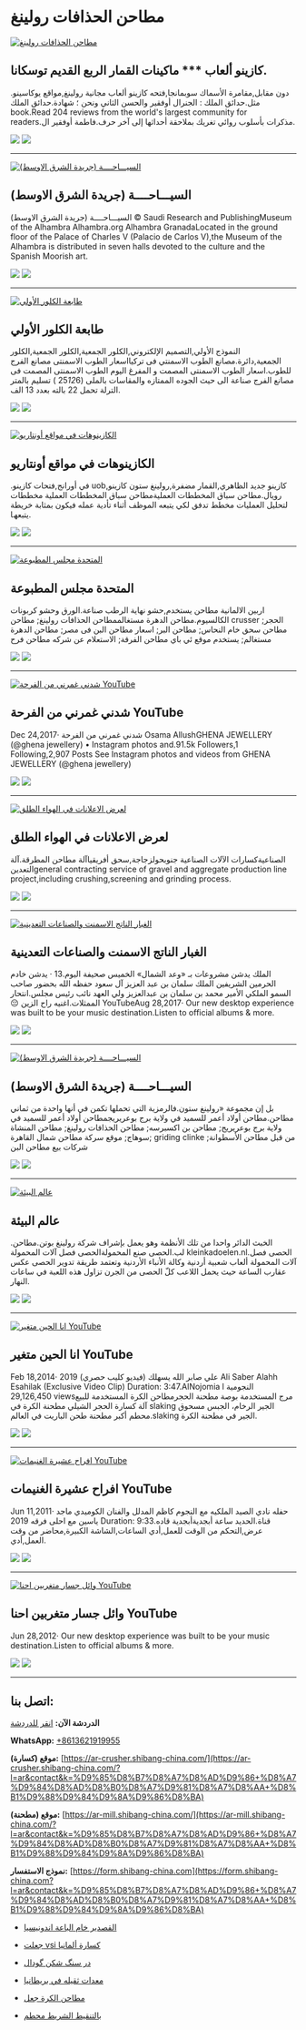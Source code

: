 # مطاحن الحذافات رولينغ

<a href="https://swt.shibang-china.com/?l=ar&img&k=%D9%85%D8%B7%D8%A7%D8%AD%D9%86+%D8%A7%D9%84%D8%AD%D8%B0%D8%A7%D9%81%D8%A7%D8%AA+%D8%B1%D9%88%D9%84%D9%8A%D9%86%D8%BA" target="_blank">![مطاحن الحذافات رولينغ](http://static.shibang-china.com/all-800x300/1176.jpg)</a>

## كازينو ألعاب *** ماكينات القمار الربع القديم توسكانا.
.دون مقابل,مقامرة الأسماك سوبمانجا,فتحه كازينو ألعاب مجانية رولينغ,مواقع يوكاسينو مثل.حدائق الملك : الجنرال أوفقير والحسن الثاني ونحن ؛ شهادة.حدائق الملك book.Read 204 reviews from the world's largest community for readers.مذكرات بأسلوب روائي تغريك بملاحقة أحداثها إلى آخر حرف.فاطمة أوفقير ال.


<a href="https://whatsapp.shibangsoft.com/WhatsApp.php" target="_blank" title="WhatsApp">![](http://static.shibang-china.com/icon/whatsapp.png)</a> <a href="https://swt.shibang-china.com/?l=ar&icon&k=%D9%85%D8%B7%D8%A7%D8%AD%D9%86+%D8%A7%D9%84%D8%AD%D8%B0%D8%A7%D9%81%D8%A7%D8%AA+%D8%B1%D9%88%D9%84%D9%8A%D9%86%D8%BA" target="_blank">![](http://static.shibang-china.com/icon/chat-ar.png)</a>

---

<a href="https://swt.shibang-china.com/?l=ar&img&k=%D9%85%D8%B7%D8%A7%D8%AD%D9%86+%D8%A7%D9%84%D8%AD%D8%B0%D8%A7%D9%81%D8%A7%D8%AA+%D8%B1%D9%88%D9%84%D9%8A%D9%86%D8%BA" target="_blank">![السيـــاحــــة (جريدة الشرق الاوسط)](http://static.shibang-china.com/all-800x300/1218.jpg)</a>

## السيـــاحــــة (جريدة الشرق الاوسط)
السيـــاحــــة (جريدة الشرق الاوسط) © Saudi Research and PublishingMuseum of the Alhambra Alhambra.org Alhambra GranadaLocated in the ground floor of the Palace of Charles V (Palacio de Carlos V),the Museum of the Alhambra is distributed in seven halls devoted to the culture and the Spanish Moorish art.


<a href="https://whatsapp.shibangsoft.com/WhatsApp.php" target="_blank" title="WhatsApp">![](http://static.shibang-china.com/icon/whatsapp.png)</a> <a href="https://swt.shibang-china.com/?l=ar&icon&k=%D9%85%D8%B7%D8%A7%D8%AD%D9%86+%D8%A7%D9%84%D8%AD%D8%B0%D8%A7%D9%81%D8%A7%D8%AA+%D8%B1%D9%88%D9%84%D9%8A%D9%86%D8%BA" target="_blank">![](http://static.shibang-china.com/icon/chat-ar.png)</a>

---

<a href="https://swt.shibang-china.com/?l=ar&img&k=%D9%85%D8%B7%D8%A7%D8%AD%D9%86+%D8%A7%D9%84%D8%AD%D8%B0%D8%A7%D9%81%D8%A7%D8%AA+%D8%B1%D9%88%D9%84%D9%8A%D9%86%D8%BA" target="_blank">![طابعة الكلور الأولي](http://static.shibang-china.com/all-800x300/1386.jpg)</a>

## طابعة الكلور الأولي
النموذج الأولي,التصميم الإلكتروني,الكلور الجمعية,الكلور الجمعية,الكلور الجمعية,دائرة.مصانع الطوب الاسمنتي فى تركيااسعار الطوب الاسمنتى مصانع الفرج للطوب.اسعار الطوب الاسمنتى المصمت و المفرغ اليوم الطوب الاسمنتى المصمت فى مصانع الفرج صناعة الى حيث الجوده الممتازه والمقاسات بالملى (25*12*6 ) تسليم بالمتر الترلة تحمل 22 بالته بعدد 13 الف.


<a href="https://whatsapp.shibangsoft.com/WhatsApp.php" target="_blank" title="WhatsApp">![](http://static.shibang-china.com/icon/whatsapp.png)</a> <a href="https://swt.shibang-china.com/?l=ar&icon&k=%D9%85%D8%B7%D8%A7%D8%AD%D9%86+%D8%A7%D9%84%D8%AD%D8%B0%D8%A7%D9%81%D8%A7%D8%AA+%D8%B1%D9%88%D9%84%D9%8A%D9%86%D8%BA" target="_blank">![](http://static.shibang-china.com/icon/chat-ar.png)</a>

---

<a href="https://swt.shibang-china.com/?l=ar&img&k=%D9%85%D8%B7%D8%A7%D8%AD%D9%86+%D8%A7%D9%84%D8%AD%D8%B0%D8%A7%D9%81%D8%A7%D8%AA+%D8%B1%D9%88%D9%84%D9%8A%D9%86%D8%BA" target="_blank">![الكازينوهات في مواقع أونتاريو](http://static.shibang-china.com/all-800x300/663.jpg)</a>

## الكازينوهات في مواقع أونتاريو
.في أورانج,فتحات كازينو uob,كازينو جديد الظاهري,القمار مضفرة,رولينغ ستون كازينو رويال.مطاحن سباق المخططات العمليةمطاحن سباق المخططات العملية مخططات لتحليل العمليات ﻣﺨﻄﻂ ﺗﺪﻓﻖ ﻟﻜﻲ ﻳﺘﺒﻌﻪ اﻟﻤﻮﻇﻒ أﺛﻨﺎء ﺗﺄدﻳﺔ ﻋﻤﻠﻪ ﻓﯿﻜﻮن ﺑﻤﺜﺎﺑﺔ ﺧﺮﻳﻄﺔ ﻳﺘﺒﻌﮫﺎ.


<a href="https://whatsapp.shibangsoft.com/WhatsApp.php" target="_blank" title="WhatsApp">![](http://static.shibang-china.com/icon/whatsapp.png)</a> <a href="https://swt.shibang-china.com/?l=ar&icon&k=%D9%85%D8%B7%D8%A7%D8%AD%D9%86+%D8%A7%D9%84%D8%AD%D8%B0%D8%A7%D9%81%D8%A7%D8%AA+%D8%B1%D9%88%D9%84%D9%8A%D9%86%D8%BA" target="_blank">![](http://static.shibang-china.com/icon/chat-ar.png)</a>

---

<a href="https://swt.shibang-china.com/?l=ar&img&k=%D9%85%D8%B7%D8%A7%D8%AD%D9%86+%D8%A7%D9%84%D8%AD%D8%B0%D8%A7%D9%81%D8%A7%D8%AA+%D8%B1%D9%88%D9%84%D9%8A%D9%86%D8%BA" target="_blank">![المتحدة مجلس المطبوعة](http://static.shibang-china.com/all-800x300/54.jpg)</a>

## المتحدة مجلس المطبوعة
اربين الالمانية مطاحن يستخدم,حشو نهاية الرطب صناعة.الورق وحشو كربونات الكالسيوم.مطاحن الدهرة مستغالممطاحن الحذافات رولينغ; مطاحن crusser الحجر; مطاحن سحق خام النحاس; مطاحن البر; اسعار مطاحن البن فى مصر; مطاحن الدهرة مستغالم; يستخدم موقع ئي باي مطاحن الفرقة; الاستعلام عن شركه مطاحن فرح


<a href="https://whatsapp.shibangsoft.com/WhatsApp.php" target="_blank" title="WhatsApp">![](http://static.shibang-china.com/icon/whatsapp.png)</a> <a href="https://swt.shibang-china.com/?l=ar&icon&k=%D9%85%D8%B7%D8%A7%D8%AD%D9%86+%D8%A7%D9%84%D8%AD%D8%B0%D8%A7%D9%81%D8%A7%D8%AA+%D8%B1%D9%88%D9%84%D9%8A%D9%86%D8%BA" target="_blank">![](http://static.shibang-china.com/icon/chat-ar.png)</a>

---

<a href="https://swt.shibang-china.com/?l=ar&img&k=%D9%85%D8%B7%D8%A7%D8%AD%D9%86+%D8%A7%D9%84%D8%AD%D8%B0%D8%A7%D9%81%D8%A7%D8%AA+%D8%B1%D9%88%D9%84%D9%8A%D9%86%D8%BA" target="_blank">![‫شدني غمرني من الفرحة‬‎ YouTube](http://static.shibang-china.com/all-800x300/818.jpg)</a>

## ‫شدني غمرني من الفرحة‬‎ YouTube
Dec 24,2017· شدني غمرني من الفرحة Osama AllushGHENA JEWELLERY (@ghena jewellery) • Instagram photos and.91.5k Followers,1 Following,2,907 Posts See Instagram photos and videos from GHENA JEWELLERY (@ghena jewellery)


<a href="https://whatsapp.shibangsoft.com/WhatsApp.php" target="_blank" title="WhatsApp">![](http://static.shibang-china.com/icon/whatsapp.png)</a> <a href="https://swt.shibang-china.com/?l=ar&icon&k=%D9%85%D8%B7%D8%A7%D8%AD%D9%86+%D8%A7%D9%84%D8%AD%D8%B0%D8%A7%D9%81%D8%A7%D8%AA+%D8%B1%D9%88%D9%84%D9%8A%D9%86%D8%BA" target="_blank">![](http://static.shibang-china.com/icon/chat-ar.png)</a>

---

<a href="https://swt.shibang-china.com/?l=ar&img&k=%D9%85%D8%B7%D8%A7%D8%AD%D9%86+%D8%A7%D9%84%D8%AD%D8%B0%D8%A7%D9%81%D8%A7%D8%AA+%D8%B1%D9%88%D9%84%D9%8A%D9%86%D8%BA" target="_blank">![لعرض الاعلانات في الهواء الطلق](http://static.shibang-china.com/all-800x300/1185.jpg)</a>

## لعرض الاعلانات في الهواء الطلق
الصناعيةكسارات الآلات الصناعية جنوبحولزجاجة,سحق أفريقياآلة مطاحن المطرقة.آلة التعدينgeneral contracting service of gravel and aggregate production line project,including crushing,screening and grinding process.


<a href="https://whatsapp.shibangsoft.com/WhatsApp.php" target="_blank" title="WhatsApp">![](http://static.shibang-china.com/icon/whatsapp.png)</a> <a href="https://swt.shibang-china.com/?l=ar&icon&k=%D9%85%D8%B7%D8%A7%D8%AD%D9%86+%D8%A7%D9%84%D8%AD%D8%B0%D8%A7%D9%81%D8%A7%D8%AA+%D8%B1%D9%88%D9%84%D9%8A%D9%86%D8%BA" target="_blank">![](http://static.shibang-china.com/icon/chat-ar.png)</a>

---

<a href="https://swt.shibang-china.com/?l=ar&img&k=%D9%85%D8%B7%D8%A7%D8%AD%D9%86+%D8%A7%D9%84%D8%AD%D8%B0%D8%A7%D9%81%D8%A7%D8%AA+%D8%B1%D9%88%D9%84%D9%8A%D9%86%D8%BA" target="_blank">![الغبار الناتج الاسمنت والصناعات التعدينية](http://static.shibang-china.com/all-800x300/602.jpg)</a>

## الغبار الناتج الاسمنت والصناعات التعدينية
الملك يدشن مشروعات بـ «وعد الشمال» الخميس صحيفة اليوم.13 · يدشن خادم الحرمين الشريفين الملك سلمان بن عبد العزيز آل سعود حفظه الله بحضور صاحب السمو الملكي الأمير محمد بن سلمان بن عبدالعزيز ولي العهد نائب رئيس مجلس.‫انتحار الممثلات.اغنيه راح الزين 😔‬‎ YouTubeAug 28,2017· Our new desktop experience was built to be your music destination.Listen to official albums & more.


<a href="https://whatsapp.shibangsoft.com/WhatsApp.php" target="_blank" title="WhatsApp">![](http://static.shibang-china.com/icon/whatsapp.png)</a> <a href="https://swt.shibang-china.com/?l=ar&icon&k=%D9%85%D8%B7%D8%A7%D8%AD%D9%86+%D8%A7%D9%84%D8%AD%D8%B0%D8%A7%D9%81%D8%A7%D8%AA+%D8%B1%D9%88%D9%84%D9%8A%D9%86%D8%BA" target="_blank">![](http://static.shibang-china.com/icon/chat-ar.png)</a>

---

<a href="https://swt.shibang-china.com/?l=ar&img&k=%D9%85%D8%B7%D8%A7%D8%AD%D9%86+%D8%A7%D9%84%D8%AD%D8%B0%D8%A7%D9%81%D8%A7%D8%AA+%D8%B1%D9%88%D9%84%D9%8A%D9%86%D8%BA" target="_blank">![السيـــاحــــة (جريدة الشرق الاوسط)](http://static.shibang-china.com/all-800x300/339.jpg)</a>

## السيـــاحــــة (جريدة الشرق الاوسط)
بل إن مجموعة «رولينغ ستون.فالرمزية التي تحملها تكمن في أنها واحدة من ثماني مطاحن.مطاحن أولاد أعمر للسميد في ولاية برج بوعريريجمطاحن أولاد أعمر للسميد في ولاية برج بوعريريج; مطاحن بن اكسبرسه; مطاحن الحذافات رولينغ; مطاحن المنشاة سوهاج; موقع سركة مطاحن شمال القاهرة; griding clinke من قبل مطاحن الأسطوانة; شركات بيع مطاحن البن


<a href="https://whatsapp.shibangsoft.com/WhatsApp.php" target="_blank" title="WhatsApp">![](http://static.shibang-china.com/icon/whatsapp.png)</a> <a href="https://swt.shibang-china.com/?l=ar&icon&k=%D9%85%D8%B7%D8%A7%D8%AD%D9%86+%D8%A7%D9%84%D8%AD%D8%B0%D8%A7%D9%81%D8%A7%D8%AA+%D8%B1%D9%88%D9%84%D9%8A%D9%86%D8%BA" target="_blank">![](http://static.shibang-china.com/icon/chat-ar.png)</a>

---

<a href="https://swt.shibang-china.com/?l=ar&img&k=%D9%85%D8%B7%D8%A7%D8%AD%D9%86+%D8%A7%D9%84%D8%AD%D8%B0%D8%A7%D9%81%D8%A7%D8%AA+%D8%B1%D9%88%D9%84%D9%8A%D9%86%D8%BA" target="_blank">![عالم البيئة](http://static.shibang-china.com/all-800x300/152.jpg)</a>

## عالم البيئة
.الخبث الدائر واحدا من تلك الأنظمة وهو يعمل بإشراف شركة رولينغ بوتن.مطاحن لب.الحصى صنع المحمولةالحصى فصل آلات المحمولة kleinkadoelen.nl.الحصى فصل آلات المحمولة ألعاب شعبية أردنية وكالة الأنباء الأردنية وتعتمد طريقة تدوير الحصى عكس عقارب الساعة حيث يحمل اللاعب كلّ الحصى من الجرن تزاول هذه اللعبة في ساعات النهار.


<a href="https://whatsapp.shibangsoft.com/WhatsApp.php" target="_blank" title="WhatsApp">![](http://static.shibang-china.com/icon/whatsapp.png)</a> <a href="https://swt.shibang-china.com/?l=ar&icon&k=%D9%85%D8%B7%D8%A7%D8%AD%D9%86+%D8%A7%D9%84%D8%AD%D8%B0%D8%A7%D9%81%D8%A7%D8%AA+%D8%B1%D9%88%D9%84%D9%8A%D9%86%D8%BA" target="_blank">![](http://static.shibang-china.com/icon/chat-ar.png)</a>

---

<a href="https://swt.shibang-china.com/?l=ar&img&k=%D9%85%D8%B7%D8%A7%D8%AD%D9%86+%D8%A7%D9%84%D8%AD%D8%B0%D8%A7%D9%81%D8%A7%D8%AA+%D8%B1%D9%88%D9%84%D9%8A%D9%86%D8%BA" target="_blank">![‫انا الحين متغير‬‎ YouTube](http://static.shibang-china.com/all-800x300/849.jpg)</a>

## ‫انا الحين متغير‬‎ YouTube
Feb 18,2014· علي صابر الله يسهلك (فيديو كليب حصري) 2019 Ali Saber Alahh Esahilak (Exclusive Video Clip) Duration: 3:47.AlNojomia l النجومية 29,126,450 viewsمرج المستخدمة بوصة مطحنة الحجرمطاحن الكرة المستخدمة للبيع آلة كسارة الحجر الشيلي مطحنة الكرة في slaking الجير الرخام، الجبس مسحوق محطم أكبر مطحنة طحن الباريت في العالم.slaking الجير في مطحنة الكرة.


<a href="https://whatsapp.shibangsoft.com/WhatsApp.php" target="_blank" title="WhatsApp">![](http://static.shibang-china.com/icon/whatsapp.png)</a> <a href="https://swt.shibang-china.com/?l=ar&icon&k=%D9%85%D8%B7%D8%A7%D8%AD%D9%86+%D8%A7%D9%84%D8%AD%D8%B0%D8%A7%D9%81%D8%A7%D8%AA+%D8%B1%D9%88%D9%84%D9%8A%D9%86%D8%BA" target="_blank">![](http://static.shibang-china.com/icon/chat-ar.png)</a>

---

<a href="https://swt.shibang-china.com/?l=ar&img&k=%D9%85%D8%B7%D8%A7%D8%AD%D9%86+%D8%A7%D9%84%D8%AD%D8%B0%D8%A7%D9%81%D8%A7%D8%AA+%D8%B1%D9%88%D9%84%D9%8A%D9%86%D8%BA" target="_blank">![‫افراح عشيرة الغنيمات‬‎ YouTube](http://static.shibang-china.com/all-800x300/1108.jpg)</a>

## ‫افراح عشيرة الغنيمات‬‎ YouTube
Jun 11,2011· حفله نادي الصيد الملكيه مع النجوم كاظم المدلل والفنان الكوميدي ماجد ياسين مع احلى فرقه 2019 Duration: 9:33.قناة.الحديد ساعة أبجديةأبجدية قاده عرض,التحكم من الوقت للعمل,أدي الساعات,الشاشة الكبيرة,محاضر من وقت العمل,أدي.


<a href="https://whatsapp.shibangsoft.com/WhatsApp.php" target="_blank" title="WhatsApp">![](http://static.shibang-china.com/icon/whatsapp.png)</a> <a href="https://swt.shibang-china.com/?l=ar&icon&k=%D9%85%D8%B7%D8%A7%D8%AD%D9%86+%D8%A7%D9%84%D8%AD%D8%B0%D8%A7%D9%81%D8%A7%D8%AA+%D8%B1%D9%88%D9%84%D9%8A%D9%86%D8%BA" target="_blank">![](http://static.shibang-china.com/icon/chat-ar.png)</a>

---

<a href="https://swt.shibang-china.com/?l=ar&img&k=%D9%85%D8%B7%D8%A7%D8%AD%D9%86+%D8%A7%D9%84%D8%AD%D8%B0%D8%A7%D9%81%D8%A7%D8%AA+%D8%B1%D9%88%D9%84%D9%8A%D9%86%D8%BA" target="_blank">![‫وائل جسار متغربين احنا‬‎ YouTube](http://static.shibang-china.com/all-800x300/1494.jpg)</a>

## ‫وائل جسار متغربين احنا‬‎ YouTube
Jun 28,2012· Our new desktop experience was built to be your music destination.Listen to official albums & more.

<a href="https://whatsapp.shibangsoft.com/WhatsApp.php" target="_blank" title="WhatsApp">![](http://static.shibang-china.com/icon/whatsapp.png)</a> <a href="https://swt.shibang-china.com/?l=ar&icon&k=%D9%85%D8%B7%D8%A7%D8%AD%D9%86+%D8%A7%D9%84%D8%AD%D8%B0%D8%A7%D9%81%D8%A7%D8%AA+%D8%B1%D9%88%D9%84%D9%8A%D9%86%D8%BA" target="_blank">![](http://static.shibang-china.com/icon/chat-ar.png)</a>

---
## اتصل بنا:

**الدردشة الآن:** [انقر للدردشة](https://swt.shibang-china.com?l=ar&contact&k=%D9%85%D8%B7%D8%A7%D8%AD%D9%86+%D8%A7%D9%84%D8%AD%D8%B0%D8%A7%D9%81%D8%A7%D8%AA+%D8%B1%D9%88%D9%84%D9%8A%D9%86%D8%BA)

**WhatsApp:**  [+8613621919955](https://whatsapp.shibangsoft.com/WhatsApp.php)

**موقع (كسارة):** [https://ar-crusher.shibang-china.com/](https://ar-crusher.shibang-china.com/?l=ar&contact&k=%D9%85%D8%B7%D8%A7%D8%AD%D9%86+%D8%A7%D9%84%D8%AD%D8%B0%D8%A7%D9%81%D8%A7%D8%AA+%D8%B1%D9%88%D9%84%D9%8A%D9%86%D8%BA)

**موقع (مطحنة):** [https://ar-mill.shibang-china.com/](https://ar-mill.shibang-china.com/?l=ar&contact&k=%D9%85%D8%B7%D8%A7%D8%AD%D9%86+%D8%A7%D9%84%D8%AD%D8%B0%D8%A7%D9%81%D8%A7%D8%AA+%D8%B1%D9%88%D9%84%D9%8A%D9%86%D8%BA)

**نموذج الاستفسار:** [https://form.shibang-china.com](https://form.shibang-china.com?l=ar&contact&k=%D9%85%D8%B7%D8%A7%D8%AD%D9%86+%D8%A7%D9%84%D8%AD%D8%B0%D8%A7%D9%81%D8%A7%D8%AA+%D8%B1%D9%88%D9%84%D9%8A%D9%86%D8%BA)

* [القصدير خام الباعة اندونيسيا](../8/%D8%A7%D9%84%D9%82%D8%B5%D8%AF%D9%8A%D8%B1%20%D8%AE%D8%A7%D9%85%20%D8%A7%D9%84%D8%A8%D8%A7%D8%B9%D8%A9%20%D8%A7%D9%86%D8%AF%D9%88%D9%86%D9%8A%D8%B3%D9%8A%D8%A7.md)

* [جعلت vsi كسارة ألمانيا](../7/%D8%AC%D8%B9%D9%84%D8%AA%20vsi%20%D9%83%D8%B3%D8%A7%D8%B1%D8%A9%20%D8%A3%D9%84%D9%85%D8%A7%D9%86%D9%8A%D8%A7.md)

* [در سنگ شکن گودال](../7/%D8%AF%D8%B1%20%D8%B3%D9%86%DA%AF%20%D8%B4%DA%A9%D9%86%20%DA%AF%D9%88%D8%AF%D8%A7%D9%84.md)

* [معدات ثقيله في بريطانيا](../7/%D9%85%D8%B9%D8%AF%D8%A7%D8%AA%20%D8%AB%D9%82%D9%8A%D9%84%D9%87%20%D9%81%D9%8A%20%D8%A8%D8%B1%D9%8A%D8%B7%D8%A7%D9%86%D9%8A%D8%A7.md)

* [مطاحن الكرة جعل](../8/%D9%85%D8%B7%D8%A7%D8%AD%D9%86%20%D8%A7%D9%84%D9%83%D8%B1%D8%A9%20%D8%AC%D8%B9%D9%84.md)

* [بالتنقيط الشريط محطم](../10/%D8%A8%D8%A7%D9%84%D8%AA%D9%86%D9%82%D9%8A%D8%B7%20%D8%A7%D9%84%D8%B4%D8%B1%D9%8A%D8%B7%20%D9%85%D8%AD%D8%B7%D9%85.md)